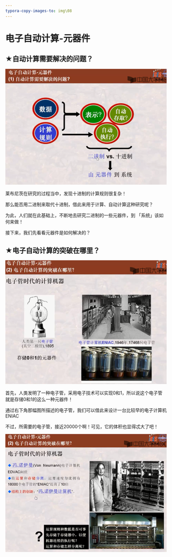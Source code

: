 ```yaml
---
typora-copy-images-to: img\08
---
```


# 电子自动计算-元器件

## ★自动计算需要解决的问题？

![1555086281764](img/08/1555086281764.png)

莱布尼茨在研究的过程当中，发现十进制的计算规则很复杂！

那么能否用二进制来取代十进制，借此来用于计算、自动计算这种研究呢？

为此，人们就在此基础上，不断地去研究二进制的一些元器件，到 「系统」该如何来做！

接下来，我们先看看元器件是如何解决的？

## ★电子自动计算的突破在哪里？

![1555086554997](img/08/1555086554997.png)

首先，人类发明了一种电子管，采用电子技术可以实现0和1，所以说这个电子管就是存储0和1的这么一种元器件！

通过右下角那幅图所描述的电子管，我们可以借此来设计一台比较早的电子计算机ENIAC

不过，所需要的电子管，接近20000个啊！可见，它的体积也显得忒大了吧！

![1555086919318](img/08/1555086919318.png)







